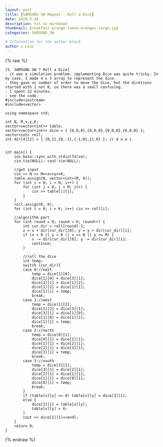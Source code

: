 ```yaml
---
layout: post
title: [SAMSUNG SW Repeat - Roll a Dice]
date: 2020-5-28
description: txt to markdown
thumbnail: breakfast-orange-lemon-oranges-large.jpg
categories: SAMSUNG_SW

# Information for the author block
author : Loui
---
```


{% raw %}

	[5. SAMSUNG SW ? Roll a Dice]
	- it was a simulation problem. implementing Dice was quite tricky. In my case, I made 4 x 3 array to represent the dice.
	- they gave us number of order to move the dice, but the diretions started with 1 not 0, so there was a small confusing.
	- I spent 22 minutes.
	- see the code.
	#include<iostream>
	#include<vector>
	
	using namespace std;
	
	int N, M,x,y,K;
	vector<vector<int>> table;
	vector<vector<int>> dice = { {0,0,0},{0,0,0},{0,0,0},{0,0,0} };
	vector<int> roll;
	int dir[4][2] = { {0,1},{0,-1},{-1,0},{1,0} }; // d a w s
	
	
	int main() {
		ios_base::sync_with_stdio(false);
		cin.tie(NULL); cout.tie(NULL);
	
		//get input
		cin >> N >> M>>x>>y>>K;
		table.assign(N, vector<int>(M, 0));
		for (int i = 0; i < N; i++) {
			for (int j = 0; j < M; j++) {
				cin >> table[i][j];
			}
		}
		roll.assign(K, 0);
		for (int i = 0; i < K; i++) cin >> roll[i];
		
		//algorithm part
		for (int round = 0; round < K; round++) {
			int cur_dir = roll[round]-1;
			x = x + dir[cur_dir][0]; y = y + dir[cur_dir][1];
			if (x < 0 || y < 0 || x >= N || y >= M) {
				x -= dir[cur_dir][0]; y -= dir[cur_dir][1];
				continue;
			}
	
			//roll the dice
			int temp;
			switch (cur_dir){
			case 0://east
				temp = dice[1][0];
				dice[1][0] = dice[3][1];
				dice[3][1] = dice[1][2];
				dice[1][2] = dice[1][1];
				dice[1][1] = temp;
				break;
			case 1://west
				temp = dice[1][2];
				dice[1][2] = dice[3][1];
				dice[3][1] = dice[1][0];
				dice[1][0] = dice[1][1];
				dice[1][1] = temp;
				break;
			case 2://north
				temp = dice[0][1];
				dice[0][1] = dice[1][1];
				dice[1][1] = dice[2][1];
				dice[2][1] = dice[3][1];
				dice[3][1] = temp;
				break;
			case 3://south
				temp = dice[3][1];
				dice[3][1] = dice[2][1];
				dice[2][1] = dice[1][1];
				dice[1][1] = dice[0][1];
				dice[0][1] = temp;
				break;
			}
			if (table[x][y] == 0) table[x][y] = dice[3][1];
			else {
				dice[3][1] = table[x][y];
				table[x][y] = 0;
			}
			cout << dice[1][1]<<endl;
		}
		return 0;
	}
	
{% endraw %}
